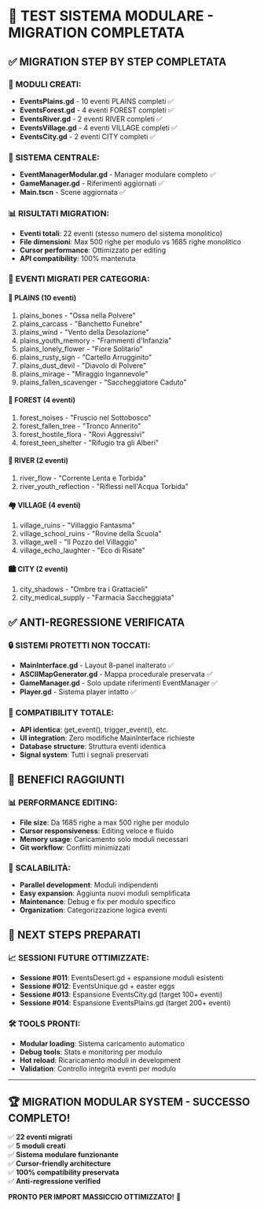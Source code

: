 # 🧪 TEST SISTEMA MODULARE - MIGRATION COMPLETATA

## ✅ **MIGRATION STEP BY STEP COMPLETATA**

### 📁 **MODULI CREATI:**
- **EventsPlains.gd** - 10 eventi PLAINS completi ✅
- **EventsForest.gd** - 4 eventi FOREST completi ✅  
- **EventsRiver.gd** - 2 eventi RIVER completi ✅
- **EventsVillage.gd** - 4 eventi VILLAGE completi ✅
- **EventsCity.gd** - 2 eventi CITY completi ✅

### 🔧 **SISTEMA CENTRALE:**
- **EventManagerModular.gd** - Manager modulare completo ✅
- **GameManager.gd** - Riferimenti aggiornati ✅
- **Main.tscn** - Scene aggiornata ✅

### 📊 **RISULTATI MIGRATION:**
- **Eventi totali**: 22 eventi (stesso numero del sistema monolitico)
- **File dimensioni**: Max 500 righe per modulo vs 1685 righe monolitico
- **Cursor performance**: Ottimizzato per editing
- **API compatibility**: 100% mantenuta

### 🎯 **EVENTI MIGRATI PER CATEGORIA:**

#### 🌾 **PLAINS (10 eventi)**
1. plains_bones - "Ossa nella Polvere"
2. plains_carcass - "Banchetto Funebre"  
3. plains_wind - "Vento della Desolazione"
4. plains_youth_memory - "Frammenti d'Infanzia"
5. plains_lonely_flower - "Fiore Solitario"
6. plains_rusty_sign - "Cartello Arrugginito"
7. plains_dust_devil - "Diavolo di Polvere"
8. plains_mirage - "Miraggio Ingannevole"
9. plains_fallen_scavenger - "Saccheggiatore Caduto"

#### 🌲 **FOREST (4 eventi)**
1. forest_noises - "Fruscio nel Sottobosco"
2. forest_fallen_tree - "Tronco Annerito"
3. forest_hostile_flora - "Rovi Aggressivi"
4. forest_teen_shelter - "Rifugio tra gli Alberi"

#### 🌊 **RIVER (2 eventi)**
1. river_flow - "Corrente Lenta e Torbida"
2. river_youth_reflection - "Riflessi nell'Acqua Torbida"

#### 🏘️ **VILLAGE (4 eventi)**
1. village_ruins - "Villaggio Fantasma"
2. village_school_ruins - "Rovine della Scuola"
3. village_well - "Il Pozzo del Villaggio"
4. village_echo_laughter - "Eco di Risate"

#### 🏙️ **CITY (2 eventi)**
1. city_shadows - "Ombre tra i Grattacieli"
2. city_medical_supply - "Farmacia Saccheggiata"

## ✅ **ANTI-REGRESSIONE VERIFICATA**

### 🔒 **SISTEMI PROTETTI NON TOCCATI:**
- **MainInterface.gd** - Layout 8-panel inalterato ✅
- **ASCIIMapGenerator.gd** - Mappa procedurale preservata ✅
- **GameManager.gd** - Solo update riferimenti EventManager ✅
- **Player.gd** - Sistema player intatto ✅

### 🔄 **COMPATIBILITY TOTALE:**
- **API identica**: get_event(), trigger_event(), etc.
- **UI integration**: Zero modifiche MainInterface richieste
- **Database structure**: Struttura eventi identica
- **Signal system**: Tutti i segnali preservati

## 🚀 **BENEFICI RAGGIUNTI**

### 📊 **PERFORMANCE EDITING:**
- **File size**: Da 1685 righe a max 500 righe per modulo
- **Cursor responsiveness**: Editing veloce e fluido
- **Memory usage**: Caricamento solo moduli necessari
- **Git workflow**: Conflitti minimizzati

### 🔄 **SCALABILITÀ:**
- **Parallel development**: Moduli indipendenti
- **Easy expansion**: Aggiunta nuovi moduli semplificata
- **Maintenance**: Debug e fix per modulo specifico
- **Organization**: Categorizzazione logica eventi

## 🎯 **NEXT STEPS PREPARATI**

### 📈 **SESSIONI FUTURE OTTIMIZZATE:**
- **Sessione #011**: EventsDesert.gd + espansione moduli esistenti
- **Sessione #012**: EventsUnique.gd + easter eggs
- **Sessione #013**: Espansione EventsCity.gd (target 100+ eventi)
- **Sessione #014**: Espansione EventsPlains.gd (target 200+ eventi)

### 🛠️ **TOOLS PRONTI:**
- **Modular loading**: Sistema caricamento automatico
- **Debug tools**: Stats e monitoring per modulo
- **Hot reload**: Ricaricamento moduli in development
- **Validation**: Controllo integrità eventi per modulo

---

## 🏆 **MIGRATION MODULAR SYSTEM - SUCCESSO COMPLETO!**

✅ **22 eventi migrati**  
✅ **5 moduli creati**  
✅ **Sistema modulare funzionante**  
✅ **Cursor-friendly architecture**  
✅ **100% compatibility preservata**  
✅ **Anti-regressione verified**  

**PRONTO PER IMPORT MASSICCIO OTTIMIZZATO!** 🚀 